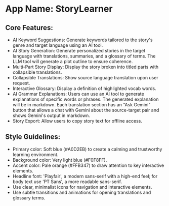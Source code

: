 # **App Name**: StoryLearner

## Core Features:

- AI Keyword Suggestions: Generate keywords tailored to the story's genre and target language using an AI tool.
- AI Story Generation: Generate personalized stories in the target language with translations, summaries, and a glossary of terms. The LLM tool will generate a plot outline to ensure coherence.
- Multi-Part Story Display: Display the story broken into titled parts with collapsible translations.
- Collapsible Translations: Show source language translation upon user request.
- Interactive Glossary: Display a definition of highlighted vocab words.
- AI Grammar Explanations: Users can use an AI tool to generate explanations of specific words or phrases. The generated explanation will be in markdown. Each translation section has an "Ask Gemini" button that allows a chat with Gemini about the source-target pair and shows Gemini's output in markdown.
- Story Export: Allow users to copy story text for offline access.

## Style Guidelines:

- Primary color: Soft blue (#A0D2EB) to create a calming and trustworthy learning environment.
- Background color: Very light blue (#F0F8FF).
- Accent color: Pale orange (#FFB347) to draw attention to key interactive elements.
- Headline font: 'Playfair', a modern sans-serif with a high-end feel; for body text use 'PT Sans', a more readable sans-serif.
- Use clear, minimalist icons for navigation and interactive elements.
- Use subtle transitions and animations for opening translations and glossary terms.
